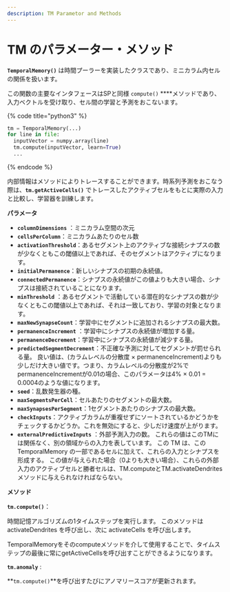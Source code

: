 ```yaml
---
description: TM Parametor and Methods
---
```


# TM のパラメーター・メソッド

**`TemporalMemory()`** は時間プーラーを実装したクラスであり、ミニカラム内セルの関係を扱います。

この関数の主要なインタフェースはSPと同様 `compute()` ****メソッドであり、入力ベクトルを受け取り、セル間の学習と予測をおこないます。

{% code title="python3" %}
```python
tm = TemporalMemory(...)
for line in file:
  inputVector = numpy.array(line)
  tm.compute(inputVector, learn=True)
  ...
```
{% endcode %}

内部情報はメソッドによりトレースすることができます。時系列予測をおこなう際は、**`tm.getActiveCells()`** でトレースしたアクティブセルをもとに実際の入力と比較し、学習器を訓練します。

**パラメータ**

* **`columnDimensions`** ：ミニカラム空間の次元
* **`cellsPerColumn`**：ミニカラムあたりのセル数
* **`activationThreshold`**：あるセグメント上のアクティブな接続シナプスの数が少なくともこの閾値以上であれば、そのセグメントはアクティブになります。
* **`initialPermanence`**：新しいシナプスの初期の永続値。
* **`connectedPermanence`**：シナプスの永続値がこの値よりも大きい場合、シナプスは接続されていることになります。
* **`minThreshold`** ：あるセグメントで活動している潜在的なシナプスの数が少なくともこの閾値以上であれば、それは一致しており、学習の対象となります。
* **`maxNewSynapseCount`**：学習中にセグメントに追加されるシナプスの最大数。
* **`permanenceIncrement`** ：学習中にシナプスの永続値が増加する量。
* **`permanenceDecrement`**：学習中にシナプスの永続値が減少する量。
* **`predictedSegmentDecrement`**：不正確な予測に対してセグメントが罰せられる量。 良い値は、\(カラムレベルの分散度 × permanenceIncrement\)よりも少しだけ大きい値です。つまり、カラムレベルの分散度が2%で permanenceIncrementが0.01の場合、このパラメータは4% × 0.01 = 0.0004のような値になります。
* **`seed`**：乱数発生器の種。
* **`maxSegmentsPerCell`**：セルあたりのセグメントの最大数。
* **`maxSynapsesPerSegment`**：1セグメントあたりのシナプスの最大数。
* **`checkInputs`**：アクティブカラムが重複せずにソートされているかどうかをチェックするかどうか。これを無効にすると、少しだけ速度が上がります。
* **`externalPredictiveInputs`** ：外部予測入力の数。 これらの値はこのTMには関係なく、別の領域からの入力を表しています。 この TM は、この TemporalMemory の一部であるセルに加えて、これらの入力とシナプスを形成する。 この値が与えられた場合（0よりも大きい場合）、これらの外部入力のアクティブセルと勝者セルは、TM.computeとTM.activateDendritesメソッドに与えられなければならない。

**メソッド**

**`tm.compute()`**：

時間記憶アルゴリズムの1タイムステップを実行します。 このメソッドは activateDendrites を呼び出し、次に activateCells を呼び出します。

TemporalMemoryをそのcomputeメソッドを介して使用することで、タイムステップの最後に常にgetActiveCellsを呼び出すことができるようになります。

**`tm.anomaly`** :

**`tm.compute()`**を呼び出すたびにアノマリースコアが更新されます。

